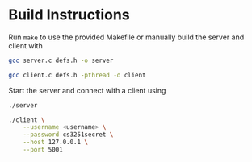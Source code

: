 # Build Instructions
Run `make` to use the provided Makefile or manually build the server and client with
```bash
gcc server.c defs.h -o server

gcc client.c defs.h -pthread -o client
```

Start the server and connect with a client using
```bash
./server

./client \
    --username <username> \
    --password cs3251secret \
    --host 127.0.0.1 \
    --port 5001
```
